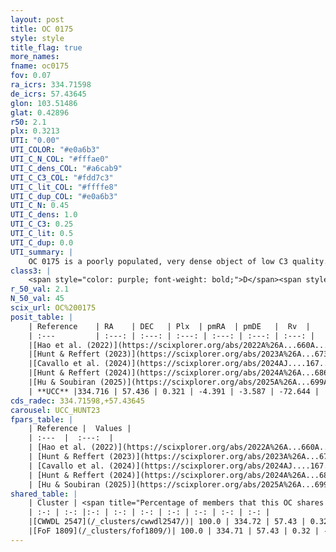 ```yaml
---
layout: post
title: OC 0175
style: style
title_flag: true
more_names: 
fname: oc0175
fov: 0.07
ra_icrs: 334.71598
de_icrs: 57.43645
glon: 103.51486
glat: 0.42896
r50: 2.1
plx: 0.3213
UTI: "0.00"
UTI_COLOR: "#e0a6b3"
UTI_C_N_COL: "#fffae0"
UTI_C_dens_COL: "#a6cab9"
UTI_C_C3_COL: "#fdd7c3"
UTI_C_lit_COL: "#ffffe8"
UTI_C_dup_COL: "#e0a6b3"
UTI_C_N: 0.45
UTI_C_dens: 1.0
UTI_C_C3: 0.25
UTI_C_lit: 0.5
UTI_C_dup: 0.0
UTI_summary: |
    OC 0175 is a poorly populated, very dense object of low C3 quality. It was recently reported but it is moderately studied in the literature.<br><br><span style="color: #99180f; font-weight: bold;">Warning: </span>This is very likely a duplicate object, which shares a large percentage of members with at least one previously reported entry.
class3: |
    <span style="color: purple; font-weight: bold;">D</span><span style="color: #FFC300; font-weight: bold;">B</span>
r_50_val: 2.1
N_50_val: 45
scix_url: OC%200175
posit_table: |
    | Reference    | RA    | DEC   | Plx  | pmRA  | pmDE   |  Rv  |
    | :---         | :---: | :---: | :---: | :---: | :---: | :---: |
    |[Hao et al. (2022)](https://scixplorer.org/abs/2022A%26A...660A...4H) | 334.752 | 57.43 | 0.325 | -4.409 | -3.561 | -75.146 |
    |[Hunt & Reffert (2023)](https://scixplorer.org/abs/2023A%26A...673A.114H) | 334.722 | 57.435 | 0.313 | -4.383 | -3.565 | -72.641 |
    |[Cavallo et al. (2024)](https://scixplorer.org/abs/2024AJ....167...12C) | 334.736 | 57.435 | 0.314 | -- | -- | -- |
    |[Hunt & Reffert (2024)](https://scixplorer.org/abs/2024A%26A...686A..42H) | 334.722 | 57.435 | 0.313 | -4.383 | -3.565 | -72.641 |
    |[Hu & Soubiran (2025)](https://scixplorer.org/abs/2025A%26A...699A.246H) | 334.736 | 57.435 | -- | -- | -- | -- |
    | **UCC** |334.716 | 57.436 | 0.321 | -4.391 | -3.587 | -72.644 | 
cds_radec: 334.71598,+57.43645
carousel: UCC_HUNT23
fpars_table: |
    | Reference |  Values |
    | :---  |  :---:  |
    | [Hao et al. (2022)](https://scixplorer.org/abs/2022A%26A...660A...4H) | `AG=3.02, age=8.8, Z=0.02` |
    | [Hunt & Reffert (2023)](https://scixplorer.org/abs/2023A%26A...673A.114H) | `AV50=2.838, diffAV50=1.946, MOD50=12.296, logAge50=8.46` |
    | [Cavallo et al. (2024)](https://scixplorer.org/abs/2024AJ....167...12C) | `AV50=2.76, dMod50=11.93, logAge50=8.83, [Fe/H]50=0.06` |
    | [Hunt & Reffert (2024)](https://scixplorer.org/abs/2024A%26A...686A..42H) | `MassJ=779.972` |
    | [Hu & Soubiran (2025)](https://scixplorer.org/abs/2025A%26A...699A.246H) | `MA22=-0.15, MA23f=-0.36, MK24=-0.2, MF24=-0.46` |
shared_table: |
    | Cluster | <span title="Percentage of members that this OC shares with the ones listed">%</span>   | RA   | DEC   | Plx   | pmRA  | pmDE  | Rv | UTI |
    | :-: | :-: |:-: | :-: | :-: | :-: | :-: | :-: | :-: |
    |[CWWDL 2547](/_clusters/cwwdl2547/)| 100.0 | 334.72 | 57.43 | 0.32 | -4.4 | -3.57 | -66.8 |0.03 |
    |[FoF 1809](/_clusters/fof1809/)| 100.0 | 334.71 | 57.43 | 0.32 | -4.4 | -3.55 | -60.96 |0.42 |
---
```

